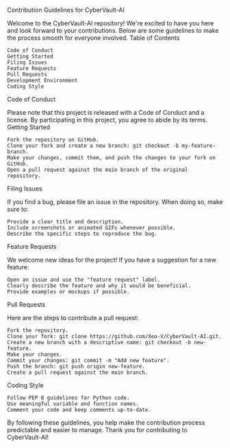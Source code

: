 Contribution Guidelines for CyberVault-AI

Welcome to the CyberVault-AI repository! We're excited to have you here and look forward to your contributions. Below are some guidelines to make the process smooth for everyone involved.
Table of Contents

    Code of Conduct
    Getting Started
    Filing Issues
    Feature Requests
    Pull Requests
    Development Environment
    Coding Style

Code of Conduct

Please note that this project is released with a Code of Conduct and a license. By participating in this project, you agree to abide by its terms.
Getting Started

    Fork the repository on GitHub.
    Clone your fork and create a new branch: git checkout -b my-feature-branch.
    Make your changes, commit them, and push the changes to your fork on GitHub.
    Open a pull request against the main branch of the original repository.

Filing Issues

If you find a bug, please file an issue in the repository. When doing so, make sure to:

    Provide a clear title and description.
    Include screenshots or animated GIFs whenever possible.
    Describe the specific steps to reproduce the bug.

Feature Requests

We welcome new ideas for the project! If you have a suggestion for a new feature:

    Open an issue and use the "feature request" label.
    Clearly describe the feature and why it would be beneficial.
    Provide examples or mockups if possible.

Pull Requests

Here are the steps to contribute a pull request:

    Fork the repository.
    Clone your fork: git clone https://github.com/Xeo-V/CyberVault-AI.git.
    Create a new branch with a descriptive name: git checkout -b new-feature.
    Make your changes.
    Commit your changes: git commit -m "Add new feature".
    Push the branch: git push origin new-feature.
    Create a pull request against the main branch.

Coding Style

    Follow PEP 8 guidelines for Python code.
    Use meaningful variable and function names.
    Comment your code and keep comments up-to-date.

By following these guidelines, you help make the contribution process predictable and easier to manage. Thank you for contributing to CyberVault-AI!
